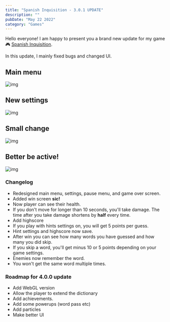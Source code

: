```yaml
---
title: "Spanish Inquisition - 3.0.1 UPDATE"
description: ""
pubDate: "May 22 2022"
category: "Games"
---
```


Hello everyone! I am happy to present you a brand new update for my game 🎮 [Spanish Inquisition](https://gamejolt.com/games/spanish-inquisition/425125).

In this update, I mainly fixed bugs and changed UI.

## Main menu

![img](https://i.imgur.com/ZZGQ2ib.png)

## New settings

![img](https://i.imgur.com/8PZ61v1.png)

## Small change

![img](https://i.imgur.com/KK7hhmZ.png)

## Better be active!

![img](https://i.imgur.com/cmfaTNP.png)

### Changelog

- Redesigned main menu, settings, pause menu, and game over screen.
- Added win screen **sic!**
- Now player can see their health.
- If you don't move for longer than 10 seconds, you'll take damage. The time after you take damage shortens by **half** every time.
- Add highscore
- If you play with hints settings on, you will get 5 points per guess.
- Hint settings and highscore now save.
- After win you can see how many words you have guessed and how many you did skip.
- If you skip a word, you'll get minus 10 or 5 points depending on your game settings.
- Enemies now remember the word.
- You won't get the same word multiple times.

### Roadmap for 4.0.0 update

- Add WebGL version
- Allow the player to extend the dictionary
- Add achievements.
- Add some powerups (word pass etc)
- Add particles
- Make better UI
